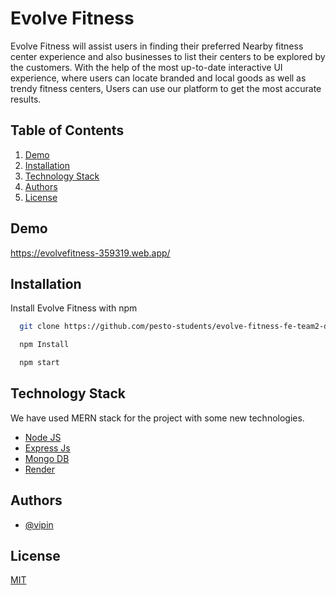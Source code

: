 
# Evolve Fitness

Evolve Fitness will assist users in finding their preferred Nearby fitness center experience and also businesses to list their centers to be explored by the customers. With the help of the most up-to-date interactive UI experience, where users can locate branded and local goods as well as trendy fitness centers, Users can use our platform to get the most accurate results.


## Table of Contents

1. [Demo](#demo)
2. [Installation](#installation)
3. [Technology Stack](#Technology-Stack)
4. [Authors](#authors)
5. [License](#license)
## Demo

https://evolvefitness-359319.web.app/

## Installation

Install Evolve Fitness with npm

```bash
  git clone https://github.com/pesto-students/evolve-fitness-fe-team2-devanshu.git

  npm Install

  npm start
```
## Technology Stack

We have used MERN stack for the project with some new technologies.

- [Node JS](https://nodejs.org/en/)
- [Express Js](https://expressjs.com/)
- [Mongo DB](https://www.mongodb.com/)
- [Render](https://render.com/)


## Authors

- [@vipin](https://github.com/vipin98)


## License

[MIT](https://opensource.org/licenses/MIT)